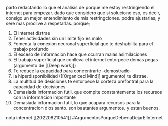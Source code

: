 parto redactando lo que el analisis de porque me estoy restringiendo el internet para empezar. dado que considero que si soluciono eso, es decir, consigo un mejor entendimiento de mis restringciones. podre ajustarlas, y sere mas proclive a respetarlas.
porque; 
1) El internet distrae
2) Tener actividades sin un limite fijo es malo 
3) Fomenta la conexion neuronal superficial que te deshabilita para el trabajo profundo 
4) El exceso de informacion hace que ocurran malas asimilaciones
5) El trabajo superficial que conlleva el internet entorpece demas pegas (argumento de [[Deep work]])
6) Te reduce la capacidad para concentrarte -demostrado-
7) la hiperdisponibilidad ([[Organiced Mind]] argumento) te distrae.
8) La multitud de desiciones te entorpece la corteza prefontral para la capacidad de decisiones
9) Demasiada informacion futil. que compite constantemente los recursos con la informacion importante
10) Demasiada informacion futil, lo que acapara recursos para la concentracion
dios santo. son bastantes argumentos. y estan buenos.


nota internet [[202208210541]]
#ArgumentosPorqueDeberiaDejarElInternet 
